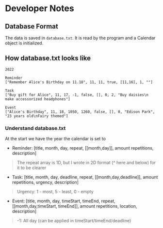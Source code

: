 # Developer Notes

## Database Format
The data is saved in ```database.txt```. It is read by the program and a Calendar object is initialized.

## How database.txt looks like
```
2022

Reminder
["Remember Alice's Birthday on 11.18", 11, 11, true, [11,16], 1, ""]

Task
["Buy gift for Alice", 11, 17, -1, false, [], 0, 2, "Buy daisies\n make accessorized headphones"]

Event
["Alice's Birthday", 11, 18, 1050, 1260, false, [], 0, "Edison Park", "23 years old\nFairy themed"]
```

### Understand database.txt
At the start we have the year the calendar is set to

- Reminder: [title, month, day, repeat, \[\[month,day]], amount repetitions, description]
> The repeat array is 1D, but I wrote in 2D format (^ here and below) for it to be clearer
- Task: [title, month, day, deadline, repeat, \[\[month,day,deadline]], amount repetitions, urgency, description]
> Urgency: 1 - most, 5 - least, 0 - empty
- Event: [title, month, day, timeStart, timeEnd, repeat, \[\[month,day,timeStart, timeEnd]], amount repetitions, location, description]
> -1: All day (can be applied in timeStart/timeEnd/deadline)



